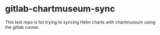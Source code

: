 # gitlab-chartmuseum-sync

This test repo is for trying to syncing Helm charts with chartmuseum using the gitlab runner.
